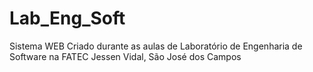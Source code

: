 # Lab_Eng_Soft
Sistema WEB Criado durante as aulas de Laboratório de Engenharia de Software na FATEC Jessen Vidal, São José dos Campos
